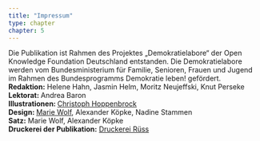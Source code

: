 ```yaml
---
title: "Impressum"
type: chapter
chapter: 5
---
```


Die Publikation ist Rahmen des Projektes „Demokratielabore“ der Open Knowledge Foundation Deutschland entstanden. 
Die Demokratielabore werden vom Bundesministerium für Familie, Senioren, Frauen und Jugend im Rahmen des Bundesprogramms Demokratie leben! gefördert.
<br>
<b>Redaktion:</b> Helene Hahn, Jasmin Helm, Moritz Neujeffski, Knut Perseke<br>
<b>Lektorat: </b>Andrea Baron<br>
<b>Illustrationen: </b> <a href="http://bildbauer.de">Christoph Hoppenbrock</a><br>
<b>Design: </b> <a href="http://thisisnoteden.com">Marie Wolf</a>, Alexander Köpke, Nadine Stammen<br>
<b>Satz:</b> Marie Wolf, Alexander Köpke<br>
<b>Druckerei der Publikation:</b> <a href="http://www.druckerei-ruess.de/en">Druckerei Rüss</a><br>
<br><br><br>
